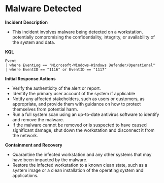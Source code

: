 # Malware Detected

**Incident Description**

- This incident involves malware being detected on a workstation, potentially compromising the confidentiality, integrity, or availability of the system and data.

**KQL**

```
Event
| where EventLog == "Microsoft-Windows-Windows Defender/Operational"
| where EventID == "1116" or EventID == "1117"
```

**Initial Response Actions**

- Verify the authenticity of the alert or report.
- Identify the primary user account of the system if applicable
- Notify any affected stakeholders, such as users or customers, as appropriate, and provide them with guidance on how to protect themselves from potential harm.
- Run a full system scan using an up-to-date antivirus software to identify and remove the malware.
- If the malware cannot be removed or is suspected to have caused significant damage, shut down the workstation and disconnect it from the network.

**Containment and Recovery**

- Quarantine the infected workstation and any other systems that may have been impacted by the malware.
- Restore the infected workstation to a known clean state, such as a system image or a clean installation of the operating system and applications.
